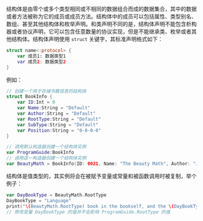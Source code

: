 结构体是由零个或多个类型相同或不相同的数据组合而成的数据集合，其中的数据或者方法被称为它的成员或成员方法。结构体中的成员可以包括属性、类型别名、数组、甚至其他结构体和枚举声明。和类声明不同的是，结构体声明不能包含析构器或者协议声明，它可以包含任意数量的协议实现，但是不能继承类、枚举或者其他结构体。结构体声明使用 `struct` 关键字，其标准声明格式如下：

```swift
struct name<:protocol> {
    var 成员1: 数据类型1
    var 成员2: 数据类型2
}
```

例如：

```swift
// 创建一个用于存储书籍信息的结构体
struct BookInfo {
    var ID:Int = 0
    var Name:String = "Default"
    var Author:String = "Default"
    var RootType:String = "Default"
    var SubType:String = "Default"
    var Position:String = "0-0-0-0"
}

// 调用默认构造器创建一个结构体实例
var ProgramGuide:BookInfo
// 调用逐一构造器创建一个结构体实例
var BeautyMath = BookInfo(ID: 0021, Name: "The Beauty Math", Author: "JunMu", RootType: "It", SubType: "Math", Position: "E6-3-7-687")
```

结构体是值类型的，其实例将会在被赋予变量或常量和被函数调用时被复制，举个例子：

```swift
var DayBookType = BeautyMath.RootType
DayBookType = "Language"
print("\(BeautyMath.RootType) book in the bookself, and the \(DayBookType) book in the cupboard.")
// 修改变量 DayBookType 的值并不会影响 ProgramGuide.RootType 的值
```

